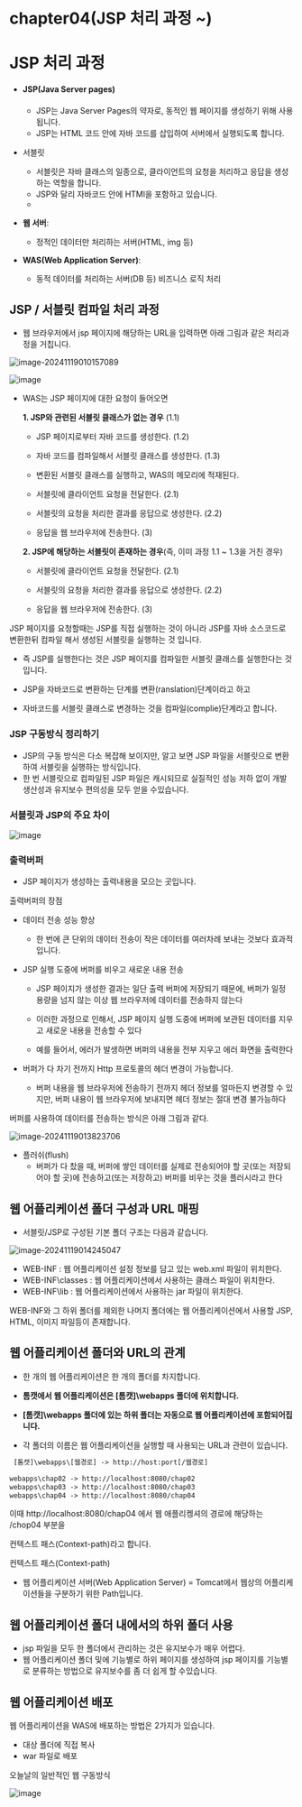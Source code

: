 # chapter04(JSP 처리 과정 ~)

# JSP 처리 과정

- #### JSP(Java Server pages)

  - JSP는 Java Server Pages의 약자로, 동적인 웹 페이지를 생성하기 위해 사용됩니다. 
  - JSP는 HTML 코드 안에 자바 코드를 삽입하여 서버에서 실행되도록 합니다.

- 서블릿

  - 서블릿은 자바 클래스의 일종으로, 클라이언트의 요청을 처리하고 응답을 생성하는 역할을 합니다.
  - JSP와 달리 자바코드 안에 HTMl을 포함하고 있습니다.
  - 

- **웹 서버**: 

  - 정적인 데이터만 처리하는 서버(HTML, img 등)

- **WAS(Web Application Server)**: 

  - 동적 데이터를 처리하는 서버(DB 등) 비즈니스 로직 처리

##  JSP / 서블릿 컴파일 처리 과정

- 웹 브라우저에서 jsp 페이지에 해당하는 URL을 입력하면 아래 그림과 같은 처리과정을 거칩니다.

![image-20241119010157089](https://github.com/CUCU7103/typora_images/blob/main/image/image-20241119010157089.png)

![image](https://github.com/user-attachments/assets/6e58045e-4ae5-416e-a9c9-5eef59467616)


- WAS는 JSP 페이지에 대한 요청이 들어오면 

  **1. JSP와 관련된 서블릿 클래스가 없는 경우** (1.1)

  - JSP 페이지로부터 자바 코드를 생성한다. (1.2)

  - 자바 코드를 컴파일해서 서블릿 클래스를 생성한다. (1.3)

  - 변환된 서블릿 클래스를 실행하고, WAS의 메모리에 적재된다.

  - 서블릿에 클라이언트 요청을 전달한다. (2.1)

  - 서블릿의 요청을 처리한 결과를 응답으로 생성한다. (2.2)

  - 응답을 웹 브라우저에 전송한다. (3)

    

  **2. JSP에 해당하는 서블릿이 존재하는 경우**(즉, 이미 과정 1.1 ~ 1.3을 거친 경우)

  - 서블릿에 클라이언트 요청을 전달한다. (2.1)

  - 서블릿의 요청을 처리한 결과를 응답으로 생성한다. (2.2)

  - 응답을 웹 브라우저에 전송한다. (3)

    

JSP 페이지를 요청할때는 JSP를 직접 실행하는 것이 아니라 JSP를 자바 소스코드로 변환한뒤 컴파일 해서 생성된 서블릿을 실행하는 것 입니다.

- 즉 JSP를 실행한다는 것은 JSP 페이지를 컴파일한 서블릿 클래스를 실행한다는 것입니다.

- JSP을 자바코드로 변환하는 단계를 변환(ranslation)단계이라고 하고 

- 자바코드를 서블릿 클래스로 변경하는 것을 컴파일(complie)단계라고 합니다.


### JSP 구동방식 정리하기
 - JSP의 구동 방식은 다소 복잡해 보이지만, 알고 보면 JSP 파일을 서블릿으로 변환하여 서블릿을 실행하는 방식입니다. 
 - 한 번 서블릿으로 컴파일된 JSP 파일은 캐시되므로 실질적인 성능 저하 없이 개발 생산성과 유지보수 편의성을 모두 얻을 수있습니다.


### 서블릿과 JSP의 주요 차이

![image](https://github.com/user-attachments/assets/6c2cd551-9cc7-4491-883a-9712dbc7e1de)



### 출력버퍼

- JSP 페이지가 생성하는 출력내용을 모으는 곳입니다.



출력버퍼의 장점

- 데이터 전송 성능 향상

  - 한 번에 큰 단위의 데이터 전송이 작은 데이터를 여러차례 보내는 것보다 효과적입니다.

- JSP 실행 도중에 버퍼를 비우고 새로운 내용 전송

  - JSP 페이지가 생성한 결과는 일단 출력 버퍼에 저장되기 때문에, 버퍼가 일정 용량을 넘지 않는 이상 웹 브라우저에 데이터를 전송하지 않는다

  - 이러한 과정으로 인해서, JSP 페이지 실행 도중에 버퍼에 보관된 데이터를 지우고 새로운 내용을 전송할 수 있다

  - 예를 들어서, 에러가 발생하면 버퍼의 내용을 전부 지우고 에러 화면을 출력한다

    

- 버퍼가 다 차기 전까지 Http 프로토콜의 헤더 변경이 가능합니다.

  - 버퍼 내용을 웹 브라우저에 전송하기 전까지 헤더 정보를 얼마든지 변경할 수 있지만, 버퍼 내용이 웹 브라우저에 보내지면 헤더 정보는 절대 변경 불가능하다



버퍼를 사용하여 데이터를 전송하는 방식은 아래 그림과 같다.

![image-20241119013823706](https://github.com/CUCU7103/typora_images/blob/main/image/image-20241119013823706.png)

- 플러쉬(flush)
  - 버퍼가 다 찼을 때, 버퍼에 쌓인 데이터를 실제로 전송되어야 할 곳(또는 저장되어야 할 곳)에 전송하고(또는 저장하고) 버퍼를 비우는 것을 플러시라고 한다



## 웹 어플리케이션 폴더 구성과 URL 매핑

- 서블릿/JSP로 구성된 기본 폴더 구조는 다음과 같습니다.

![image-20241119014245047](https://github.com/CUCU7103/typora_images/blob/main/image/image-20241119014245047.png)

- WEB-INF : 웹 어플리케이션 설정 정보를 담고 있는 web.xml 파일이 위치한다.
- WEB-INF\classes : 웹 어플리케이션에서 사용하는 클래스 파일이 위치한다.
- WEB-INF\lib : 웹 어플리케이션에서 사용하는 jar 파일이 위치한다.

WEB-INF와 그 하위 폴더를 제외한 나머지 폴더에는 웹 어플리케이션에서 사용할 JSP, HTML, 이미지 파일등이 존재합니다. 

## 웹 어플리케이션 폴더와 URL의 관계

- 한 개의 웹 어플리케이션은  한 개의 폴더를 차지합니다.

- **톰캣에서 웹 어플리케이션은 [톰캣]\webapps 폴더에 위치합니다.** 
- **[톰캣]\webapps 폴더에 있는 하위 폴더는 자동으로 웹 어플리케이션에 포함되어집니다.** 
- 각 폴더의 이름은 웹 어플리케이션을 실행할 때 사용되는 URL과 관련이 있습니다.

``` jsp
 [톰캣]\webapps\[웹경로] -> http://host:port[/웹경로]

webapps\chap02 -> http://localhost:8080/chap02
webapps\chap03 -> http://localhost:8080/chap03
webapps\chap04 -> http://localhost:8080/chap04
```

이때 http://localhost:8080/chap04 에서 웹 애플리켕셔의 경로에 해당하는 /chop04 부분을 

컨텍스트 패스(Context-path)라고 합니다.

컨텍스트 패스(Context-path)

- 웹 어플리케이션 서버(Web Application Server) = Tomcat에서 웹상의 어플리케이션들을 구분하기 위한 Path입니다.



## 웹 어플리케이션 폴더 내에서의 하위 폴더 사용

- jsp 파일을 모두 한 폴더에서 관리하는 것은 유지보수가 매우 어렵다.
- 웹 어플리케이션 폴더 및에 기능별로 하위 페이지를 생성하여  jsp 페이지를 기능별로 분류하는 방법으로 유지보수를 좀 더 쉽게 할 수있습니다.



## 웹 어플리케이션 배포

웹 어플리케이션을 WAS에 배포하는 방법은 2가지가 있습니다.

- 대상 폴더에 직접 복사
- war 파일로 배포


오늘날의 일반적인 웹 구동방식

![image](https://github.com/user-attachments/assets/3e808727-97d3-4d41-a3c7-59b3be8dd639)

